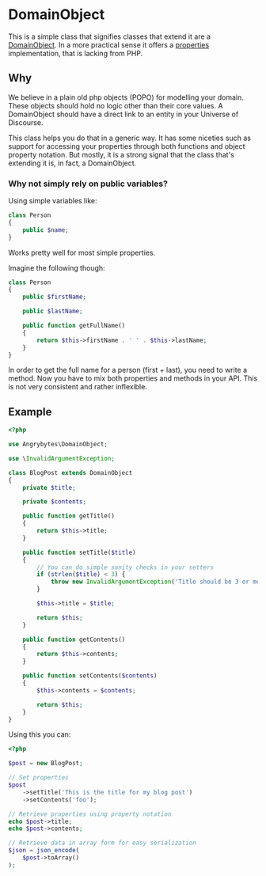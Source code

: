 # DomainObject

This is a simple class that signifies classes that extend it are a
[DomainObject](http://c2.com/cgi/wiki?DomainObject). In a more practical sense
it offers a [properties](http://en.wikipedia.org/wiki/Property_(programming) )
implementation, that is lacking from PHP.

## Why

We believe in a plain old php objects (POPO) for modelling your domain. These
objects should hold no logic other than their core values. A DomainObject
should have a direct link to an entity in your Universe of Discourse.

This class helps you do that in a generic way. It has some niceties such as
support for accessing your properties through both functions and object
property notation. But mostly, it is a strong signal that the class that's
extending it is, in fact, a DomainObject.

### Why not simply rely on public variables?

Using simple variables like:

```php
class Person
{
    public $name;
}
```

Works pretty well for most simple properties.

Imagine the following though:

```php
class Person
{
    public $firstName;

    public $lastName;

    public function getFullName()
    {
        return $this->firstName . ' ' . $this->lastName;
    }
}
```

In order to get the full name for a person (first + last), you need to write a
method. Now you have to mix both properties and methods in your API. This is
not very consistent and rather inflexible.

## Example

```php
<?php

use Angrybytes\DomainObject;

use \InvalidArgumentException;

class BlogPost extends DomainObject
{
    private $title;

    private $contents;

    public function getTitle()
    {
        return $this->title;
    }

    public function setTitle($title)
    {
        // You can do simple sanity checks in your setters
        if (strlen($title) < 3) {
            throw new InvalidArgumentException('Title should be 3 or more characters long');
        }

        $this->title = $title;

        return $this;
    }

    public function getContents()
    {
        return $this->contents;
    }

    public function setContents($contents)
    {
        $this->contents = $contents;

        return $this;
    }
}
```

Using this you can:

```php
<?php

$post = new BlogPost;

// Set properties
$post
    ->setTitle('This is the title for my blog post')
    ->setContents('foo');

// Retrieve properties using property notation
echo $post->title;
echo $post->contents;

// Retrieve data in array form for easy serialization
$json = json_encode(
    $post->toArray()
);
```

